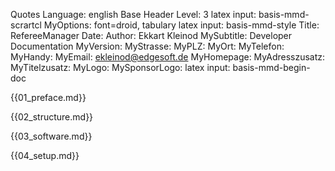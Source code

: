 Quotes Language:		english
Base Header Level:	3
latex input:				basis-mmd-scrartcl
MyOptions:					font=droid, tabulary
latex input:				basis-mmd-style
Title:							RefereeManager
Date:
Author:							Ekkart Kleinod
MySubtitle:					Developer Documentation
MyVersion:
MyStrasse:
MyPLZ:
MyOrt:
MyTelefon:
MyHandy:
MyEmail:						ekleinod@edgesoft.de
MyHomepage:
MyAdresszusatz:
MyTitelzusatz:
MyLogo:
MySponsorLogo:
latex input:				basis-mmd-begin-doc

<!-- \maketitle -->

<!-- \tableofcontents -->

<!-- \cleardoublepage -->
{{01_preface.md}}

<!-- \cleardoublepage -->
{{02_structure.md}}

<!-- \cleardoublepage -->
{{03_software.md}}

<!-- \cleardoublepage -->
{{04_setup.md}}

